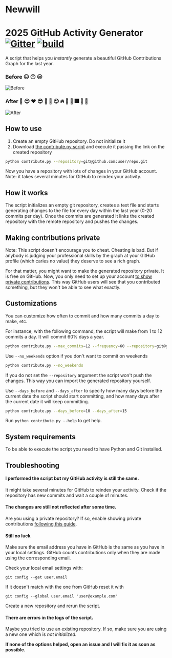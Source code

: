 # Newwill
2025 
GitHub Activity Generator [![Gitter](https://badges.gitter.im/github-activity-generator/community.svg)](https://gitter.im/github-activity-generator/community?utm_source=badge&utm_medium=badge&utm_campaign=pr-badge) [![build](https://github.com/Shpota/github-activity-generator/workflows/build/badge.svg)](https://github.com/Shpota/github-activity-generator/actions?query=workflow%3Abuild)
=========================       
A script that helps you *instantly* generate a beautiful GitHub Contributions Graph
for the last year.                 
         
### Before :neutral_face: :no_mouth: :unamused:    
![Before](before.png) 
### After :muscle: :relieved: :heart: :sunglasses: :metal: :horse: :wink: :fire: :dancer: :santa: :fireworks: :cherries: :tada:
![After](after.png)

## How to use
1. Create an empty GitHub repository. Do not initialize it
2. Download [the contribute.py script](https://github.com/Shpota/github-activity-generator/archive/master.zip) 
and execute it passing the link on the created repository
```sh
python contribute.py --repository=git@github.com:user/repo.git
```
Now you have a repository with lots of changes in your GitHub account.
Note: it takes several minutes for GitHub to reindex your activity.

## How it works
The script initializes an empty git repository, creates a text file and starts 
generating changes to the file for every day within the last year (0-20 commits 
per day). Once the commits are generated it links the created repository with
the remote repository and pushes the changes.

## Making contributions private
Note: This script doesn't encourage you to cheat. Cheating is bad. But if anybody
is judging your professional skills by the graph at your GitHub profile (which
caries no value) they deserve to see a rich graph.

For that matter, you might want to make the generated repository private. It is free
on GitHub. Now, you only need to set up your account 
[to show private contributions](https://help.github.com/en/articles/publicizing-or-hiding-your-private-contributions-on-your-profile).
This way GitHub users will see that you contributed something, but they won't be
able to see what exactly.

## Customizations
You can customize how often to commit and how many commits a day to make, etc.

For instance, with the following command, the script will make from 1 to 12 
commits a day. It will commit 60% days a year.
```sh
python contribute.py --max_commits=12 --frequency=60 --repository=git@github.com:user/repo.git
```
Use `--no_weekends` option if you don't want to commit on weekends
```sh
python contribute.py --no_weekends
```
If you do not set the `--repository` argument the script won't push the changes. 
This way you can import the generated repository yourself.

Use `--days_before` and `--days_after` to specify how many days before the current
date the script should start committing, and how many days after the current date it
will keep committing.

```sh
python contribute.py --days_before=10 --days_after=15
```

Run `python contribute.py --help` to get help.

## System requirements
To be able to execute the script you need to have Python and Git installed.

## Troubleshooting
#### I performed the script but my GitHub activity is still the same.
It might take several minutes for GitHub to reindex your activity. Check
if the repository has new commits and wait a couple of minutes.
#### The changes are still not reflected after some time.
Are you using a private repository? If so, enable showing private contributions
[following this guide](https://help.github.com/en/articles/publicizing-or-hiding-your-private-contributions-on-your-profile).

#### Still no luck
Make sure the email address you have in GitHub is the same as you have in
your local settings. GitHub counts contributions only when they are made 
using the corresponding email.

Check your local email settings with:
```
git config --get user.email
```
If it doesn't match with the one from GitHub reset it with
```
git config --global user.email "user@example.com"
```
Create a new repository and rerun the script.

#### There are errors in the logs of the script.
Maybe you tried to use an existing repository. If so, make sure you are using
a new one which is *not initialized*.

**If none of the options helped, open an issue and I will fix it as soon as possible.**
